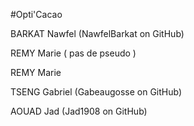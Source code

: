 #Opti'Cacao

BARKAT Nawfel	(NawfelBarkat on GitHub)



REMY Marie	( pas de pseudo  )

REMY Marie 



TSENG Gabriel	(Gabeaugosse on GitHub)

AOUAD Jad (Jad1908 on GitHub)




